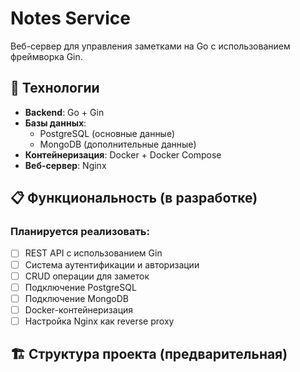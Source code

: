 # Notes Service

Веб-сервер для управления заметками на Go с использованием фреймворка Gin.

## 🚀 Технологии

- **Backend**: Go + Gin
- **Базы данных**: 
  - PostgreSQL (основные данные)
  - MongoDB (дополнительные данные)
- **Контейнеризация**: Docker + Docker Compose
- **Веб-сервер**: Nginx

## 📋 Функциональность (в разработке)

### Планируется реализовать:
- [ ] REST API с использованием Gin
- [ ] Система аутентификации и авторизации
- [ ] CRUD операции для заметок
- [ ] Подключение PostgreSQL
- [ ] Подключение MongoDB  
- [ ] Docker-контейнеризация
- [ ] Настройка Nginx как reverse proxy

## 🏗️ Структура проекта (предварительная)
